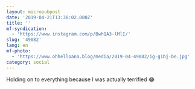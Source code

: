 ```yaml
---
layout: micropubpost
date: '2019-04-21T13:38:02.000Z'
title: ''
mf-syndication:
  - 'https://www.instagram.com/p/BwhQA3-lMlI/'
slug: '49082'
lang: en
mf-photo:
  - 'https://www.ohhelloana.blog/media/2019-04-49082/ig-g1bj-be.jpg'
category: social
---
```

Holding on to everything because I was actually terrified 😂
